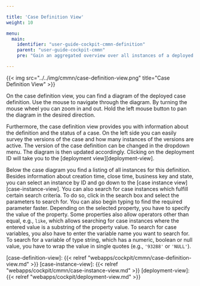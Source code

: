 ```yaml
---

title: 'Case Definition View'
weight: 10

menu:
  main:
    identifier: "user-guide-cockpit-cmmn-definition"
    parent: "user-guide-cockpit-cmmn"
    pre: "Gain an aggregated overview over all instances of a deployed case definition"

---
```


{{< img src="../../img/cmmn/case-definition-view.png" title="Case Definition View" >}}

On the case definition view, you can find a diagram of the deployed case definition. Use the mouse to navigate through the diagram. By turning the mouse wheel you can zoom in and out. Hold the left mouse button to pan the diagram in the desired direction.

Furthermore, the case definition view provides you with information about the definition and the status of a case. On the left side you can easily survey the versions of the case and how many instances of the versions are active. The version of the case definition can be changed in the dropdown menu. The diagram is then updated accordingly. Clicking on the deployment ID will take you to the [deployment view][deployment-view].

Below the case diagram you find a listing of all instances for this definition. Besides information about creation time, close time, business key and state, you can select an instance by ID and go down to the [case instance view][case-instance-view]. You can also search for case instances which fulfill certain search criteria. To do so, click in the search box and select the parameters to search for. You can also begin typing to find the required parameter faster. Depending on the selected property, you have to specify the value of the property. Some properties also allow operators other than equal, e.g., `like`, which allows searching for case instances where the entered value is a substring of the property value. To search for case variables, you also have to enter the variable name you want to search for. To search for a variable of type string, which has a numeric, boolean or null value, you have to wrap the value in single quotes (e.g., `'93288'` or `'NULL'`).

[case-definition-view]: {{< relref "webapps/cockpit/cmmn/case-definition-view.md" >}}
[case-instance-view]: {{< relref "webapps/cockpit/cmmn/case-instance-view.md" >}}
[deployment-view]: {{< relref "webapps/cockpit/deployment-view.md" >}}
